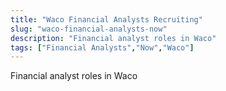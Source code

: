 ```yaml
---
title: "Waco Financial Analysts Recruiting"
slug: "waco-financial-analysts-now"
description: "Financial analyst roles in Waco"
tags: ["Financial Analysts","Now","Waco"]
---
```


Financial analyst roles in Waco
